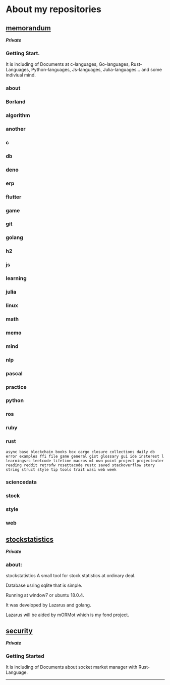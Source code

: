 # About my repositories

## [memorandum](https://github.com/rdigua/memorandum)

***Private***

### Getting Start.

It is including of Documents at c-languages, Go-languages, Rust-Languages, Python-languages, Js-languages, Julia-languages... and some indiviual mind.

### about

### Borland

### algorithm

### another

### c

### db

### deno

### erp

### flutter

### game

### git

### golang

### h2

### js

### learning

### julia

### linux

### math

### memo

### mind

### nlp

### pascal

### practice

### python

### ros

### ruby

### rust
	
	async base blockchain books box cargo closure collections daily db error examples ffi file game general gist glossary gui ide insterest l learningsrc leetcode lifetime macros ml own point project projecteuler reading reddit retrofw rosettacode rustc saved stackoverflow story string struct style tip tools trait wasi web week
	
### sciencedata

### stock

### style

### web


## [stockstatistics](https://github.com/rdigua/stockstatistics) 

***Private***

### about:

stockstatistics
A small tool for stock statistics at ordinary deal.

Database usring sqlite that is simple.

Running at window7 or ubuntu 18.0.4.

It was developed by Lazarus and golang.

Lazarus will be aided by mORMot which is my fond project.

## [security](https://github.com/rdigua/security) 

***Private***


### Getting Started

It is including of Documents about socket market manager with Rust-Language.


---

<!--
**rdigua/rdigua** is a ✨ _special_ ✨ repository because its `README.md` (this file) appears on your GitHub profile.

Here are some ideas to get you started:

- 🔭 I’m currently working on ...
- 🌱 I’m currently learning ...
- 👯 I’m looking to collaborate on ...
- 🤔 I’m looking for help with ...
- 💬 Ask me about ...
- 📫 How to reach me: ...
- 😄 Pronouns: ...
- ⚡ Fun fact: ...
-->
